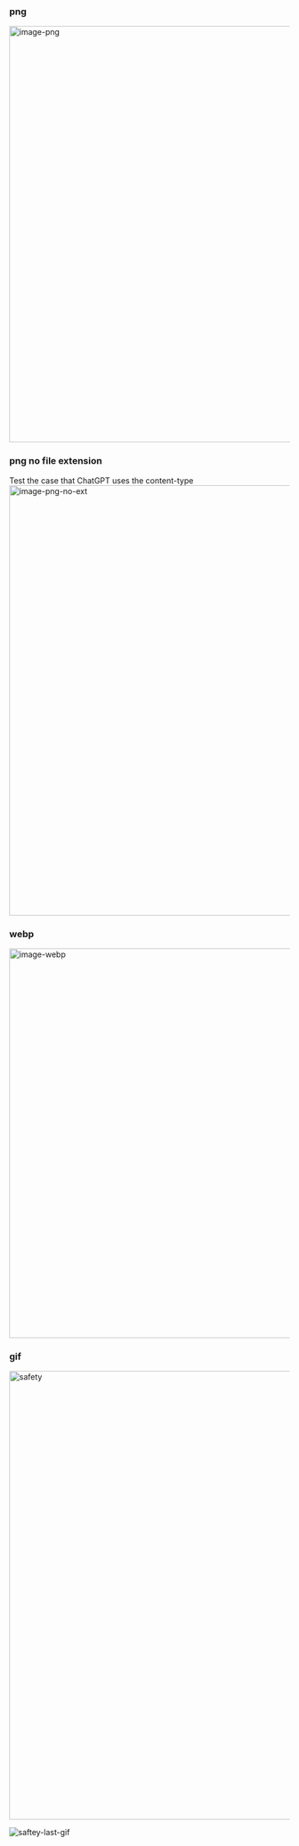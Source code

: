 
### png
<img width="747" alt="image-png" src="https://github.com/sisbell/chatgpt-plugins/assets/64116/f79bb72a-af4f-4123-8334-8e7379302ae3">

### png no file extension
Test the case that ChatGPT uses the content-type
<img width="772" alt="image-png-no-ext" src="https://github.com/sisbell/chatgpt-plugins/assets/64116/a556edbb-2b53-4cd4-bfc5-8c6f421e5c85">

### webp
<img width="699" alt="image-webp" src="https://github.com/sisbell/chatgpt-plugins/assets/64116/96c56040-7f68-46a4-a5b1-fe00c0aa6253">

### gif
<img width="805" alt="safety" src="https://github.com/sisbell/chatgpt-plugins/assets/64116/b2b06918-7367-41c5-bed7-25ae5338c605">

![saftey-last-gif](https://github.com/sisbell/chatgpt-plugins/assets/64116/3b0d9058-7715-4c3f-b426-86c41ed725af)
